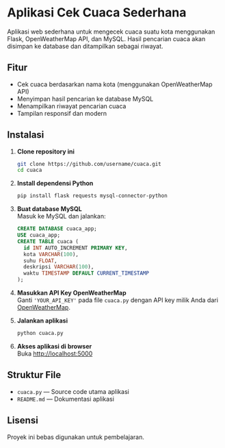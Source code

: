 # Aplikasi Cek Cuaca Sederhana

Aplikasi web sederhana untuk mengecek cuaca suatu kota menggunakan Flask, OpenWeatherMap API, dan MySQL. Hasil pencarian cuaca akan disimpan ke database dan ditampilkan sebagai riwayat.

## Fitur

- Cek cuaca berdasarkan nama kota (menggunakan OpenWeatherMap API)
- Menyimpan hasil pencarian ke database MySQL
- Menampilkan riwayat pencarian cuaca
- Tampilan responsif dan modern

## Instalasi

1. **Clone repository ini**  
   ```bash
   git clone https://github.com/username/cuaca.git
   cd cuaca
   ```

2. **Install dependensi Python**  
   ```bash
   pip install flask requests mysql-connector-python
   ```

3. **Buat database MySQL**  
   Masuk ke MySQL dan jalankan:
   ```sql
   CREATE DATABASE cuaca_app;
   USE cuaca_app;
   CREATE TABLE cuaca (
     id INT AUTO_INCREMENT PRIMARY KEY,
     kota VARCHAR(100),
     suhu FLOAT,
     deskripsi VARCHAR(100),
     waktu TIMESTAMP DEFAULT CURRENT_TIMESTAMP
   );
   ```

4. **Masukkan API Key OpenWeatherMap**  
   Ganti `'YOUR_API_KEY'` pada file `cuaca.py` dengan API key milik Anda dari [OpenWeatherMap](https://openweathermap.org/api).

5. **Jalankan aplikasi**  
   ```bash
   python cuaca.py
   ```

6. **Akses aplikasi di browser**  
   Buka [http://localhost:5000](http://localhost:5000)

## Struktur File

- `cuaca.py` — Source code utama aplikasi
- `README.md` — Dokumentasi aplikasi

## Lisensi

Proyek ini bebas digunakan untuk pembelajaran.
